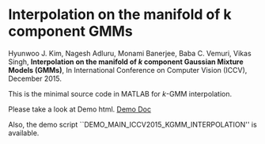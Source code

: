 # Interpolation on the manifold of k component GMMs 

Hyunwoo J. Kim, Nagesh Adluru, Monami Banerjee, Baba C. Vemuri, Vikas Singh, **Interpolation on the manifold of *k* component Gaussian Mixture Models (GMMs)**, In International Conference on Computer Vision (ICCV), December 2015.

This is the minimal source code in MATLAB for *k*-GMM interpolation.

Please take a look at Demo html. 
[Demo Doc](http://pages.cs.wisc.edu/~hwkim/projects/k-gmm/codedoc/html/DEMO_MAIN_ICCV2015_KGMM_INTERPOLATION.html)

Also, the demo script ``DEMO_MAIN_ICCV2015_KGMM_INTERPOLATION'' is available.


